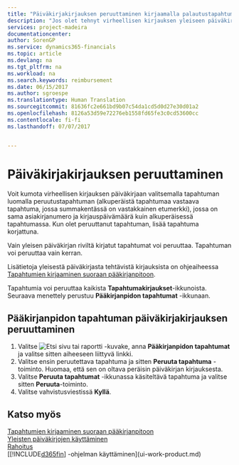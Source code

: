 ```yaml
---
title: "Päiväkirjakirjauksen peruuttaminen kirjaamalla palautustapahtuma| Microsoft Docs"
description: "Jos olet tehnyt virheellisen kirjauksen yleiseen päiväkirjaan, Peruuta tapahtuma -toiminnolla kumottu kirjaus luo oikean kirjausketjun."
services: project-madeira
documentationcenter: 
author: SorenGP
ms.service: dynamics365-financials
ms.topic: article
ms.devlang: na
ms.tgt_pltfrm: na
ms.workload: na
ms.search.keywords: reimbursement
ms.date: 06/15/2017
ms.author: sgroespe
ms.translationtype: Human Translation
ms.sourcegitcommit: 81636fc2e661bd9b07c54da1cd5d0d27e30d01a2
ms.openlocfilehash: 8126a53d59e72276eb1558fd65fe3c0cd53600cc
ms.contentlocale: fi-fi
ms.lasthandoff: 07/07/2017


---
```

# <a name="how-to-reverse-journal-posting"></a>Päiväkirjakirjauksen peruuttaminen
Voit kumota virheellisen kirjauksen päiväkirjaan valitsemalla tapahtuman luomalla peruutustapahtuman (alkuperäistä tapahtumaa vastaava tapahtuma, jossa summakentässä on vastakkainen etumerkki), jossa on sama asiakirjanumero ja kirjauspäivämäärä kuin alkuperäisessä tapahtumassa. Kun olet peruuttanut tapahtuman, lisää tapahtuma korjattuna.

Vain yleisen päiväkirjan riviltä kirjatut tapahtumat voi peruuttaa. Tapahtuman voi peruuttaa vain kerran.

Lisätietoja yleisestä päiväkirjasta tehtävistä kirjauksista on ohjeaiheessa [Tapahtumien kirjaaminen suoraan pääkirjanpitoon](finance-how-post-transactions-directly.md).

Tapahtumia voi peruuttaa kaikista **Tapahtumakirjaukset**-ikkunoista. Seuraava menettely perustuu **Pääkirjanpidon tapahtumat** -ikkunaan.

## <a name="to-reverse-the-journal-posting-of-a-general-ledger-entry"></a>Pääkirjanpidon tapahtuman päiväkirjakirjauksen peruuttaminen
1. Valitse ![Etsi sivu tai raportti](media/ui-search/search_small.png "Etsi sivu tai raportti -kuvake") -kuvake, anna **Pääkirjanpidon tapahtumat** ja valitse sitten aiheeseen liittyvä linkki.
2. Valitse ensin peruutettava tapahtuma ja sitten **Peruuta tapahtuma** -toiminto. Huomaa, että sen on oltava peräisin päiväkirjan kirjauksesta.
3. Valitse **Peruuta tapahtumat** -ikkunassa käsiteltävä tapahtuma ja valitse sitten **Peruuta**-toiminto.
4. Valitse vahvistusviestissä **Kyllä**.

## <a name="see-also"></a>Katso myös
[Tapahtumien kirjaaminen suoraan pääkirjanpitoon](finance-how-post-transactions-directly.md)  
[Yleisten päiväkirjojen käyttäminen](ui-work-general-journals.md)  
[Rahoitus](finance.md)  
[[!INCLUDE[d365fin](includes/d365fin_md.md)] -ohjelman käyttäminen](ui-work-product.md)  

